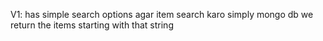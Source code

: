 V1: has simple search options agar item search karo simply mongo db we return the items starting with that string